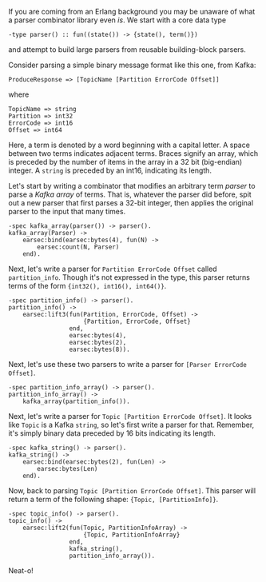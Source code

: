 If you are coming from an Erlang background you may be unaware of what a parser
combinator library even *is*. We start with a core data type

    -type parser() :: fun((state()) -> {state(), term()})

and attempt to build large parsers from reusable building-block parsers.

Consider parsing a simple binary message format like this one, from Kafka:

    ProduceResponse => [TopicName [Partition ErrorCode Offset]]

where

    TopicName => string
    Partition => int32
    ErrorCode => int16
    Offset => int64

Here, a term is denoted by a word beginning with a capital letter. A space
between two terms indicates adjacent terms. Braces signify an array, which
is preceded by the number of items in the array in a 32 bit (big-endian)
integer. A `string` is preceded by an int16, indicating its length.

Let's start by writing a combinator that modifies an arbitrary term *parser*
to parse a *Kafka array* of terms. That is, whatever the parser did before,
spit out a new parser that first parses a 32-bit integer, then applies the
original parser to the input that many times.

    -spec kafka_array(parser()) -> parser().
    kafka_array(Parser) ->
        earsec:bind(earsec:bytes(4), fun(N) ->
            earsec:count(N, Parser)
        end).

Next, let's write a parser for `Partition ErrorCode Offset` called `partition_info`.
Though it's not expressed in the type, this parser returns terms of the form
`{int32(), int16(), int64()}`.

    -spec partition_info() -> parser().
    partition_info() ->
        earsec:lift3(fun(Partition, ErrorCode, Offset) ->
                         {Partition, ErrorCode, Offset}
                     end,
                     earsec:bytes(4),
                     earsec:bytes(2),
                     earsec:bytes(8)).

Next, let's use these two parsers to write a parser for `[Parser ErrorCode Offset]`.

    -spec partition_info_array() -> parser().
    partition_info_array() ->
        kafka_array(partition_info()).

Next, let's write a parser for `Topic [Partition ErrorCode Offset]`. It looks like
`Topic` is a Kafka `string`, so let's first write a parser for that. Remember,
it's simply binary data preceded by 16 bits indicating its length.

    -spec kafka_string() -> parser().
    kafka_string() ->
        earsec:bind(earsec:bytes(2), fun(Len) ->
            earsec:bytes(Len)
        end).

Now, back to parsing `Topic [Partition ErrorCode Offset]`. This parser will return
a term of the following shape: `{Topic, [PartitionInfo]}`.

    -spec topic_info() -> parser().
    topic_info() ->
        earsec:lift2(fun(Topic, PartitionInfoArray) ->
                         {Topic, PartitionInfoArray}
                     end,
                     kafka_string(),
                     partition_info_array()).

Neat-o!
